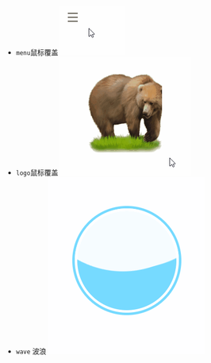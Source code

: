 - `menu`鼠标覆盖
![menu](./gif/menu.gif)
- `logo`鼠标覆盖
![logo](./gif/logo.gif)
- `wave` 波浪
![wave](./gif/wave.gif)